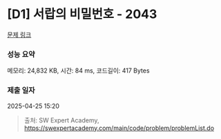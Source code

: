 # [D1] 서랍의 비밀번호 - 2043 

[문제 링크](https://swexpertacademy.com/main/code/problem/problemDetail.do?contestProbId=AV5QJ_8KAx8DFAUq) 

### 성능 요약

메모리: 24,832 KB, 시간: 84 ms, 코드길이: 417 Bytes

### 제출 일자

2025-04-25 15:20



> 출처: SW Expert Academy, https://swexpertacademy.com/main/code/problem/problemList.do